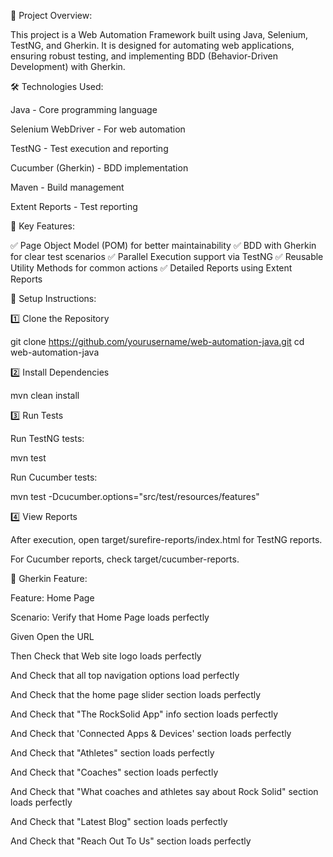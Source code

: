 
🚀 Project Overview:

This project is a Web Automation Framework built using Java, Selenium, TestNG, and Gherkin. It is designed for automating web applications, ensuring robust testing, and implementing BDD (Behavior-Driven Development) with Gherkin.

🛠️ Technologies Used:

Java - Core programming language

Selenium WebDriver - For web automation

TestNG - Test execution and reporting

Cucumber (Gherkin) - BDD implementation

Maven - Build management

Extent Reports - Test reporting

📌 Key Features:

✅ Page Object Model (POM) for better maintainability
✅ BDD with Gherkin for clear test scenarios
✅ Parallel Execution support via TestNG
✅ Reusable Utility Methods for common actions
✅ Detailed Reports using Extent Reports

🔧 Setup Instructions:

1️⃣ Clone the Repository

git clone https://github.com/yourusername/web-automation-java.git
cd web-automation-java

2️⃣ Install Dependencies

mvn clean install

3️⃣ Run Tests

Run TestNG tests:

mvn test

Run Cucumber tests:

mvn test -Dcucumber.options="src/test/resources/features"

4️⃣ View Reports

After execution, open target/surefire-reports/index.html for TestNG reports.

For Cucumber reports, check target/cucumber-reports.

📝 Gherkin Feature:

Feature: Home Page

Scenario: Verify that Home Page loads perfectly
   
Given Open the URL

Then Check that Web site logo loads perfectly

And Check that all top navigation options load perfectly

And Check that the home page slider section loads perfectly

And Check that  "The RockSolid App" info section loads perfectly

And Check that 'Connected Apps & Devices' section loads perfectly

And Check that "Athletes" section loads perfectly

And Check that "Coaches" section loads perfectly

And Check that "What coaches and athletes say about Rock Solid" section loads perfectly

And Check that "Latest Blog" section loads perfectly

And Check that "Reach Out To Us" section loads perfectly
